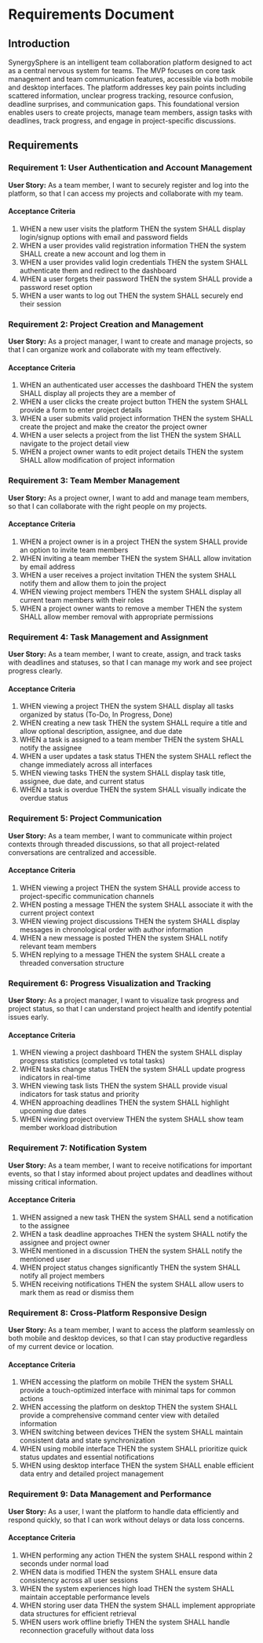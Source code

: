 # Requirements Document

## Introduction

SynergySphere is an intelligent team collaboration platform designed to act as a central nervous system for teams. The MVP focuses on core task management and team communication features, accessible via both mobile and desktop interfaces. The platform addresses key pain points including scattered information, unclear progress tracking, resource confusion, deadline surprises, and communication gaps. This foundational version enables users to create projects, manage team members, assign tasks with deadlines, track progress, and engage in project-specific discussions.

## Requirements

### Requirement 1: User Authentication and Account Management

**User Story:** As a team member, I want to securely register and log into the platform, so that I can access my projects and collaborate with my team.

#### Acceptance Criteria

1. WHEN a new user visits the platform THEN the system SHALL display login/signup options with email and password fields
2. WHEN a user provides valid registration information THEN the system SHALL create a new account and log them in
3. WHEN a user provides valid login credentials THEN the system SHALL authenticate them and redirect to the dashboard
4. WHEN a user forgets their password THEN the system SHALL provide a password reset option
5. WHEN a user wants to log out THEN the system SHALL securely end their session

### Requirement 2: Project Creation and Management

**User Story:** As a project manager, I want to create and manage projects, so that I can organize work and collaborate with my team effectively.

#### Acceptance Criteria

1. WHEN an authenticated user accesses the dashboard THEN the system SHALL display all projects they are a member of
2. WHEN a user clicks the create project button THEN the system SHALL provide a form to enter project details
3. WHEN a user submits valid project information THEN the system SHALL create the project and make the creator the project owner
4. WHEN a user selects a project from the list THEN the system SHALL navigate to the project detail view
5. WHEN a project owner wants to edit project details THEN the system SHALL allow modification of project information

### Requirement 3: Team Member Management

**User Story:** As a project owner, I want to add and manage team members, so that I can collaborate with the right people on my projects.

#### Acceptance Criteria

1. WHEN a project owner is in a project THEN the system SHALL provide an option to invite team members
2. WHEN inviting a team member THEN the system SHALL allow invitation by email address
3. WHEN a user receives a project invitation THEN the system SHALL notify them and allow them to join the project
4. WHEN viewing project members THEN the system SHALL display all current team members with their roles
5. WHEN a project owner wants to remove a member THEN the system SHALL allow member removal with appropriate permissions

### Requirement 4: Task Management and Assignment

**User Story:** As a team member, I want to create, assign, and track tasks with deadlines and statuses, so that I can manage my work and see project progress clearly.

#### Acceptance Criteria

1. WHEN viewing a project THEN the system SHALL display all tasks organized by status (To-Do, In Progress, Done)
2. WHEN creating a new task THEN the system SHALL require a title and allow optional description, assignee, and due date
3. WHEN a task is assigned to a team member THEN the system SHALL notify the assignee
4. WHEN a user updates a task status THEN the system SHALL reflect the change immediately across all interfaces
5. WHEN viewing tasks THEN the system SHALL display task title, assignee, due date, and current status
6. WHEN a task is overdue THEN the system SHALL visually indicate the overdue status

### Requirement 5: Project Communication

**User Story:** As a team member, I want to communicate within project contexts through threaded discussions, so that all project-related conversations are centralized and accessible.

#### Acceptance Criteria

1. WHEN viewing a project THEN the system SHALL provide access to project-specific communication channels
2. WHEN posting a message THEN the system SHALL associate it with the current project context
3. WHEN viewing project discussions THEN the system SHALL display messages in chronological order with author information
4. WHEN a new message is posted THEN the system SHALL notify relevant team members
5. WHEN replying to a message THEN the system SHALL create a threaded conversation structure

### Requirement 6: Progress Visualization and Tracking

**User Story:** As a project manager, I want to visualize task progress and project status, so that I can understand project health and identify potential issues early.

#### Acceptance Criteria

1. WHEN viewing a project dashboard THEN the system SHALL display progress statistics (completed vs total tasks)
2. WHEN tasks change status THEN the system SHALL update progress indicators in real-time
3. WHEN viewing task lists THEN the system SHALL provide visual indicators for task status and priority
4. WHEN approaching deadlines THEN the system SHALL highlight upcoming due dates
5. WHEN viewing project overview THEN the system SHALL show team member workload distribution

### Requirement 7: Notification System

**User Story:** As a team member, I want to receive notifications for important events, so that I stay informed about project updates and deadlines without missing critical information.

#### Acceptance Criteria

1. WHEN assigned a new task THEN the system SHALL send a notification to the assignee
2. WHEN a task deadline approaches THEN the system SHALL notify the assignee and project owner
3. WHEN mentioned in a discussion THEN the system SHALL notify the mentioned user
4. WHEN project status changes significantly THEN the system SHALL notify all project members
5. WHEN receiving notifications THEN the system SHALL allow users to mark them as read or dismiss them

### Requirement 8: Cross-Platform Responsive Design

**User Story:** As a team member, I want to access the platform seamlessly on both mobile and desktop devices, so that I can stay productive regardless of my current device or location.

#### Acceptance Criteria

1. WHEN accessing the platform on mobile THEN the system SHALL provide a touch-optimized interface with minimal taps for common actions
2. WHEN accessing the platform on desktop THEN the system SHALL provide a comprehensive command center view with detailed information
3. WHEN switching between devices THEN the system SHALL maintain consistent data and state synchronization
4. WHEN using mobile interface THEN the system SHALL prioritize quick status updates and essential notifications
5. WHEN using desktop interface THEN the system SHALL enable efficient data entry and detailed project management

### Requirement 9: Data Management and Performance

**User Story:** As a user, I want the platform to handle data efficiently and respond quickly, so that I can work without delays or data loss concerns.

#### Acceptance Criteria

1. WHEN performing any action THEN the system SHALL respond within 2 seconds under normal load
2. WHEN data is modified THEN the system SHALL ensure data consistency across all user sessions
3. WHEN the system experiences high load THEN the system SHALL maintain acceptable performance levels
4. WHEN storing user data THEN the system SHALL implement appropriate data structures for efficient retrieval
5. WHEN users work offline briefly THEN the system SHALL handle reconnection gracefully without data loss